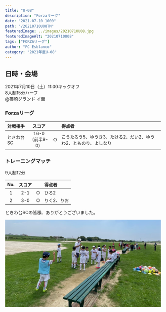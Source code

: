 ```yaml
---
title: "U-08"
description: "Forzaリーグ"
date: "2021-07-10 1000"
path: "/20210710U08TM"
featuredImage: ../images/20210710U08.jpg
featuredImageAlt: "20210710U08"
tags: ["FORZAリーグ"]
author: "FC Esblanco"
category: "2021年度U-08"
---
```


## 日時・会場

2021年7月10日（土）11:00キックオフ  
8人制15分ハーフ  
@篠崎グランド イ面

<script src="https://adm.shinobi.jp/s/f9835040bccb6582c56df68b8f5ecca7"></script>

### Forzaリーグ

| 対戦相手| スコア |   | 得点者  |
|:----|:------:|:-:|:--------|
| ときわ台SC| 16-0<br>（前半9-0） | ○ |こうたろう5、ゆうき3、たける2、だい2、ゆうわ2、とものり、よしなり|

### トレーニングマッチ
9人制12分  

| No.| スコア |   | 得点者  |
|:--:|:------:|:-:|:--------|
| 1  | 2-1 | ○ |ひろ2|
| 2  | 3-0 | ○ |りく2、りお|

ときわ台SCの皆様、ありがとうございました。

![20210710U08](../images/20210710U08b.jpg "ForzaU08")
